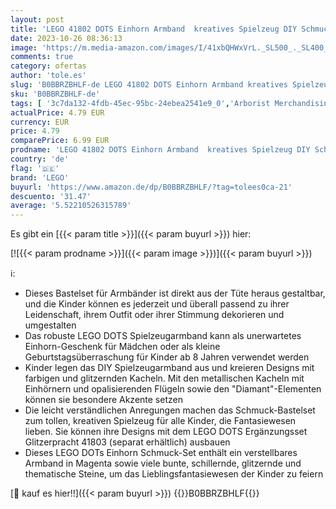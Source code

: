 ```yaml
---
layout: post
title: 'LEGO 41802 DOTS Einhorn Armband  kreatives Spielzeug DIY Schmuck-Bastelset mit glitzernden Steinen für Kinder  kleines Geschenk für Mädchen ab 6 Jahren'
date: 2023-10-26 08:36:13
image: 'https://m.media-amazon.com/images/I/41xbQHWxVrL._SL500_._SL400_.jpg'
comments: true
category: ofertas
author: 'tole.es'
slug: 'B0BBRZBHLF-de LEGO 41802 DOTS Einhorn Armband kreatives Spielzeug DIY...'
sku: 'B0BBRZBHLF-de'
tags: [ '3c7da132-4fdb-45ec-95bc-24ebea2541e9_0','Arborist Merchandising Root','Bastelsets für Kinder','Custom Stores','Kunst und Handwerk','LEGO','Lego Classic','Schmuckbastelsets für Kinder','Self Service','Spielzeug','lego','🇩🇪', ]
actualPrice: 4.79 EUR
currency: EUR
price: 4.79
comparePrice: 6.99 EUR
prodname: 'LEGO 41802 DOTS Einhorn Armband  kreatives Spielzeug DIY Schmuck-Bastelset mit glitzernden Steinen für Kinder  kleines Geschenk für Mädchen ab 6 Jahren'
country: 'de'
flag: '🇩🇪'
brand: 'LEGO'
buyurl: 'https://www.amazon.de/dp/B0BBRZBHLF/?tag=tolees0ca-21'
descuento: '31.47'
average: '5.52210526315789'
---
```


Es gibt ein [{{< param title >}}]({{< param buyurl >}}) hier:

[![{{< param prodname >}}]({{< param image >}})]({{< param buyurl >}})

ℹ️:

- Dieses Bastelset für Armbänder ist direkt aus der Tüte heraus gestaltbar, und die Kinder können es jederzeit und überall passend zu ihrer Leidenschaft, ihrem Outfit oder ihrer Stimmung dekorieren und umgestalten
- Das robuste LEGO DOTS Spielzeugarmband kann als unerwartetes Einhorn-Geschenk für Mädchen oder als kleine Geburtstagsüberraschung für Kinder ab 8 Jahren verwendet werden
- Kinder legen das DIY Spielzeugarmband aus und kreieren Designs mit farbigen und glitzernden Kacheln. Mit den metallischen Kacheln mit Einhörnern und opalisierenden Flügeln sowie den "Diamant"-Elementen können sie besondere Akzente setzen
- Die leicht verständlichen Anregungen machen das Schmuck-Bastelset zum tollen, kreativen Spielzeug für alle Kinder, die Fantasiewesen lieben. Sie können ihre Designs mit dem LEGO DOTS Ergänzungsset Glitzerpracht 41803 (separat erhältlich) ausbauen
- Dieses LEGO DOTs Einhorn Schmuck-Set enthält ein verstellbares Armband in Magenta sowie viele bunte, schillernde, glitzernde und thematische Steine, um das Lieblingsfantasiewesen der Kinder zu feiern

[🛒 kauf es hier!!]({{< param buyurl >}})
{{<world>}}B0BBRZBHLF{{</world>}}
